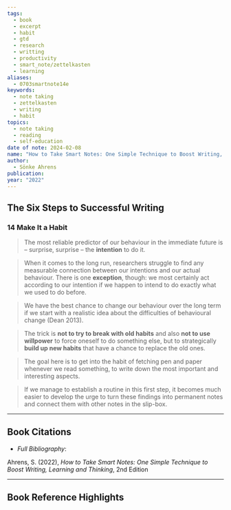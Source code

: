 ```yaml
---
tags:
  - book
  - excerpt
  - habit
  - gtd
  - research
  - writting
  - productivity
  - smart_note/zettelkasten
  - learning
aliases:
  - 0703smartnote14e
keywords:
  - note taking
  - zettelkasten
  - writing
  - habit
topics:
  - note taking
  - reading
  - self-education
date of note: 2024-02-08
name: "How to Take Smart Notes: One Simple Technique to Boost Writing, Learning and Thinking"
author:
  - Sönke Ahrens
publication: 
year: "2022"
---
```


## The Six Steps to Successful Writing

### 14 Make It a Habit

>The most reliable predictor of our behaviour in the immediate future is – surprise, surprise – the **intention** to do it.

>When it comes to the long run, researchers struggle to find any measurable connection between our intentions and our actual behaviour. There is one **exception**, though: we most certainly act according to our intention if we happen to intend to do exactly what we used to do before.

>We have the best chance to change our behaviour over the long term if we start with a realistic idea about the difficulties of behavioural change (Dean 2013).

>The trick is **not to try to break with old habits** and also **not to use willpower** to force oneself to do something else, but to strategically **build up new habits** that have a chance to replace the old ones. 

>The goal here is to get into the habit of fetching pen and paper whenever we read something, to write down the most important and interesting aspects.

>If we manage to establish a routine in this first step, it becomes much easier to develop the urge to turn these findings into permanent notes and connect them with other notes in the slip-box.


----------
## Book Citations

- *Full Bibliography*:

Ahrens, S. (2022), *How to Take Smart Notes: One Simple Technique to Boost Writing, Learning and Thinking*, 2nd Edition 


-----------
##  Book Reference Highlights
